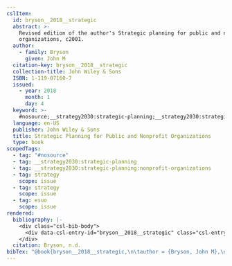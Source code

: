 ```yaml
---
cslItem:
  id: bryson__2018__strategic
  abstract: >-
    Revised edition of the author's Strategic planning for public and nonprofit
    organizations, c2001.
  author:
    - family: Bryson
      given: John M
  citation-key: bryson__2018__strategic
  collection-title: John Wiley & Sons
  ISBN: 1-119-07160-7
  issued:
    - year: 2018
      month: 1
      day: 4
  keyword: >-
    #nosource;__strategy2030:strategic-planning;__strategy2030:strategic-planning:nonprofit-organizations;collection::strategy::strategy::esuo
  language: en-US
  publisher: John Wiley & Sons
  title: Strategic Planning for Public and Nonprofit Organizations
  type: book
scopedTags:
  - tag: "#nosource"
  - tag: __strategy2030:strategic-planning
  - tag: __strategy2030:strategic-planning:nonprofit-organizations
  - tag: strategy
    scope: issue
  - tag: strategy
    scope: issue
  - tag: esuo
    scope: issue
rendered:
  bibliography: |-
    <div class="csl-bib-body">
      <div data-csl-entry-id="bryson__2018__strategic" class="csl-entry">Bryson, J. M. n.d.. <i>Strategic Planning for Public and Nonprofit Organizations</i>. John Wiley &#38; Sons.</div>
    </div>
  citation: Bryson, n.d.
bibTex: "@book{bryson__2018__strategic,\n\tauthor = {Bryson, John M},\n\tseries = {John {Wiley} & {Sons}},\n\tpublisher = {John Wiley & Sons},\n\ttitle = {Strategic {Planning} for {Public} and {Nonprofit} {Organizations}},\n}\n\n"
---
```

